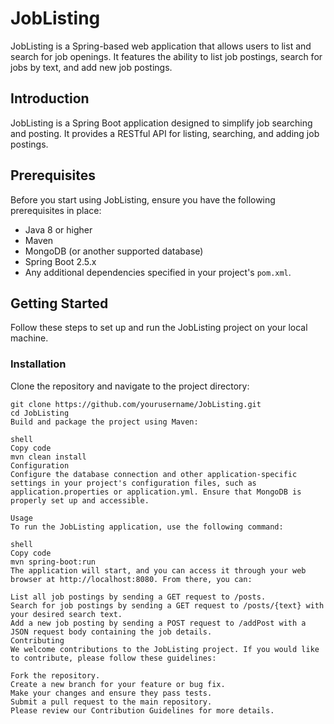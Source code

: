 # JobListing

JobListing is a Spring-based web application that allows users to list and search for job openings. It features the ability to list job postings, search for jobs by text, and add new job postings.

## Introduction

JobListing is a Spring Boot application designed to simplify job searching and posting. It provides a RESTful API for listing, searching, and adding job postings.

## Prerequisites

Before you start using JobListing, ensure you have the following prerequisites in place:

- Java 8 or higher
- Maven
- MongoDB (or another supported database)
- Spring Boot 2.5.x
- Any additional dependencies specified in your project's `pom.xml`.

## Getting Started

Follow these steps to set up and run the JobListing project on your local machine.

### Installation

Clone the repository and navigate to the project directory:

```shell
git clone https://github.com/yourusername/JobListing.git
cd JobListing
Build and package the project using Maven:

shell
Copy code
mvn clean install
Configuration
Configure the database connection and other application-specific settings in your project's configuration files, such as application.properties or application.yml. Ensure that MongoDB is properly set up and accessible.

Usage
To run the JobListing application, use the following command:

shell
Copy code
mvn spring-boot:run
The application will start, and you can access it through your web browser at http://localhost:8080. From there, you can:

List all job postings by sending a GET request to /posts.
Search for job postings by sending a GET request to /posts/{text} with your desired search text.
Add a new job posting by sending a POST request to /addPost with a JSON request body containing the job details.
Contributing
We welcome contributions to the JobListing project. If you would like to contribute, please follow these guidelines:

Fork the repository.
Create a new branch for your feature or bug fix.
Make your changes and ensure they pass tests.
Submit a pull request to the main repository.
Please review our Contribution Guidelines for more details.
